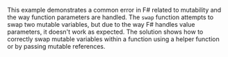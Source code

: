 This example demonstrates a common error in F# related to mutability and the way function parameters are handled.  The `swap` function attempts to swap two mutable variables, but due to the way F# handles value parameters, it doesn't work as expected.  The solution shows how to correctly swap mutable variables within a function using a helper function or by passing mutable references.
